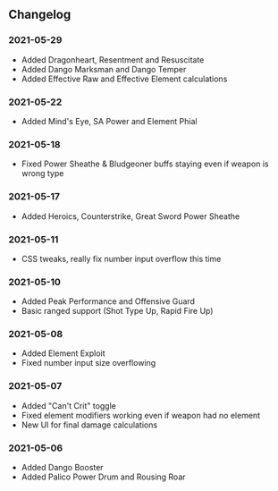 ## Changelog

### 2021-05-29

- Added Dragonheart, Resentment and Resuscitate
- Added Dango Marksman and Dango Temper
- Added Effective Raw and Effective Element calculations

### 2021-05-22

- Added Mind's Eye, SA Power and Element Phial

### 2021-05-18

- Fixed Power Sheathe & Bludgeoner buffs staying even if weapon is wrong type

### 2021-05-17

- Added Heroics, Counterstrike, Great Sword Power Sheathe

### 2021-05-11

- CSS tweaks, really fix number input overflow this time

### 2021-05-10

- Added Peak Performance and Offensive Guard
- Basic ranged support (Shot Type Up, Rapid Fire Up)

### 2021-05-08

- Added Element Exploit
- Fixed number input size overflowing

### 2021-05-07

- Added "Can't Crit" toggle
- Fixed element modifiers working even if weapon had no element
- New UI for final damage calculations

### 2021-05-06

- Added Dango Booster
- Added Palico Power Drum and Rousing Roar
